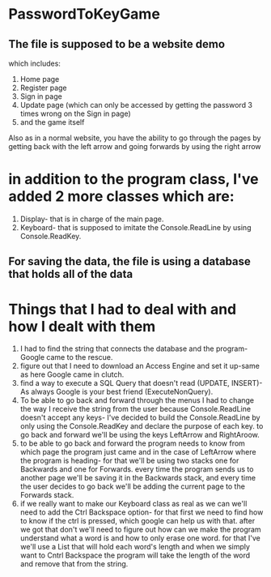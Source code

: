 # PasswordToKeyGame

## The file is supposed to be a website demo
which includes:
1. Home page
2. Register page
3. Sign in page
4. Update page (which can only be accessed by getting the password 3 times wrong on the Sign in page)
5. and the game itself

Also as in a normal website, you have the ability to go through the pages by getting back with the left arrow and going forwards by using the right arrow

# in addition to the program class, I've added 2 more classes which are:
1. Display- that is in charge of the main page.
2. Keyboard- that is supposed to imitate the Console.ReadLine by using Console.ReadKey.

## For saving the data, the file is using a database that holds all of the data

# Things that I had to deal with and how I dealt with them
1. I had to find the string that connects the database and the program- Google came to the rescue.
2. figure out that I need to download an Access Engine and set it up-same as here Google came in clutch.
3. find a way to execute a SQL Query that doesn't read (UPDATE, INSERT)- As always Google is your best friend (ExecuteNonQuery).
4. To be able to go back and forward through the menus I had to change the way I receive the string from the user because Console.ReadLine doesn't accept any keys- I've decided to build the Console.ReadLine by only using the Console.ReadKey and declare the purpose of each key. to go back and forward we'll be using the keys LeftArrow and RightAroow.
5. to be able to go back and forward the program needs to know from which page the program just came and in the case of LeftArrow where the program is heading- for that we'll be using two stacks one for Backwards and one for Forwards. every time the program sends us to another page we'll be saving it in the Backwards stack, and every time the user decides to go back we'll be adding the current page to the Forwards stack.
6. if we really want to make our Keyboard class as real as we can we'll need to add the Ctrl Backspace option- for that first we need to find how to know if the ctrl is pressed, which google can help us with that. after we got that don't we'll need to figure out how can we make the program understand what a word is and how to only erase one word. for that I've we'll use a List that will hold each word's length and when we simply want to Cntrl Backspace the program will take the length of the word and remove that from the string.
